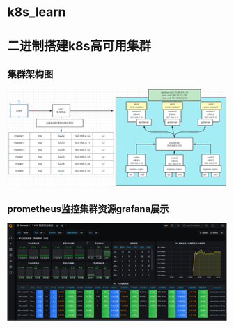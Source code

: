 # k8s_learn



# 二进制搭建k8s高可用集群

## 集群架构图

![image-20220925174440579](https://github.com/sky-bai/k8s_learn/blob/main/images/%E9%9B%86%E7%BE%A4%E6%9E%B6%E6%9E%84%E5%9B%BE.png)

## prometheus监控集群资源grafana展示

![image-20220925153945026](https://github.com/sky-bai/k8s_learn/blob/main/images/%E9%9B%86%E7%BE%A4%E7%9B%91%E6%8E%A7%E4%BF%A1%E6%81%AF.png)

